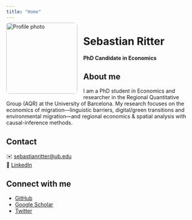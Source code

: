 ```yaml
---
title: "Home"
---
```


<!-- Foto flotando a la izquierda y un poquito más arriba -->
<img
  src="/assets/img/profile.jpg"
  alt="Profile photo"
  style="
    float: left;
    width: 190px;
    height: 190px;
    object-fit: cover;
    border-radius: 8px;
    margin: -0.5rem 1rem 1rem 0;
  "
/>

# Sebastian Ritter  
**PhD Candidate in Economics**

## About me

I am a PhD student in Economics and researcher in the Regional Quantitative Group (AQR) at the University of Barcelona. My research focuses on the economics of migration—linguistic barriers, digital/green transitions and environmental migration—and regional economics & spatial analysis with causal-inference methods.

## Contact

✉️ [sebastianritter@ub.edu](mailto:sebastianritter@ub.edu)  
🔗 [LinkedIn](https://www.linkedin.com/in/sebastian-ritter-85033b100)

## Connect with me

- [GitHub](https://github.com/sebaritterg)  
- [Google Scholar](https://scholar.google.com/citations?user=LPW_2A8AAAAJ&hl=es)  
- [Twitter](https://x.com/seba_ritter)
